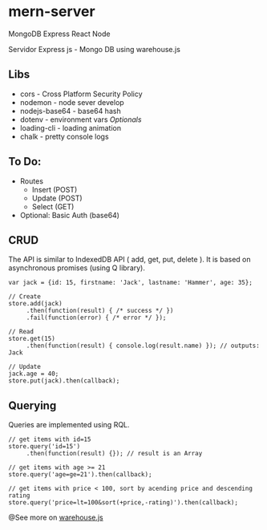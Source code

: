 # mern-server
MongoDB Express React Node

Servidor Express js - Mongo DB using warehouse.js

## Libs
- cors - Cross Platform Security Policy
- nodemon - node sever develop
- nodejs-base64 - base64 hash
- dotenv - environment vars
_Optionals_
- loading-cli - loading animation
- chalk - pretty console logs

## To Do:
- Routes
  - Insert (POST)
  - Update (POST)
  - Select (GET)
- Optional: Basic Auth (base64)
  

## CRUD

The API is similar to IndexedDB API ( add, get, put, delete ). It is based on asynchronous promises (using Q library).

```
var jack = {id: 15, firstname: 'Jack', lastname: 'Hammer', age: 35};

// Create
store.add(jack)
     .then(function(result) { /* success */ })
     .fail(function(error) { /* error */ });

// Read
store.get(15)
     .then(function(result) { console.log(result.name) }); // outputs: Jack

// Update
jack.age = 40;
store.put(jack).then(callback);
```

## Querying

Queries are implemented using RQL.

```
// get items with id=15
store.query('id=15')
     .then(function(result) {}); // result is an Array

// get items with age >= 21
store.query('age=ge=21').then(callback);

// get items with price < 100, sort by acending price and descending rating
store.query('price=lt=100&sort(+price,-rating)').then(callback);
```

@See more on [warehouse.js](https://github.com/dundalek/warehous)
